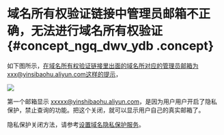 # 域名所有权验证链接中管理员邮箱不正确，无法进行域名所有权验证 {#concept_ngq_dwv_ydb .concept}

如下图所示，在域名所有权验证链接里出面的域名所对应的管理员邮箱为xxx@yinsibaohu.aliyun.com这样的提示，

![](http://static-aliyun-doc.oss-cn-hangzhou.aliyuncs.com/assets/img/13608/15513328614284_zh-CN.png)

第一个邮箱显示 xxxxx@yinshibaohu.aliyun.com，是因为用户用户开启了隐私保护，禁止查询的功能。把这个关闭，就可以显示用户自己的真实邮箱了。

隐私保护关闭方法，请参考[设置域名隐私保护服务](https://help.aliyun.com/knowledge_detail/35825.html)。

